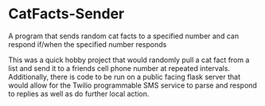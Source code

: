 # CatFacts-Sender
A program that sends random cat facts to a specified number and can respond if/when the specified number responds


This was a quick hobby project that would randomly pull a cat fact from a list and send it to a friends cell phone number
at repeated intervals. Additionally, there is code to be run on a public facing flask server that would allow for the
Twilio programmable SMS service to parse and respond to replies as well as do further local action.
